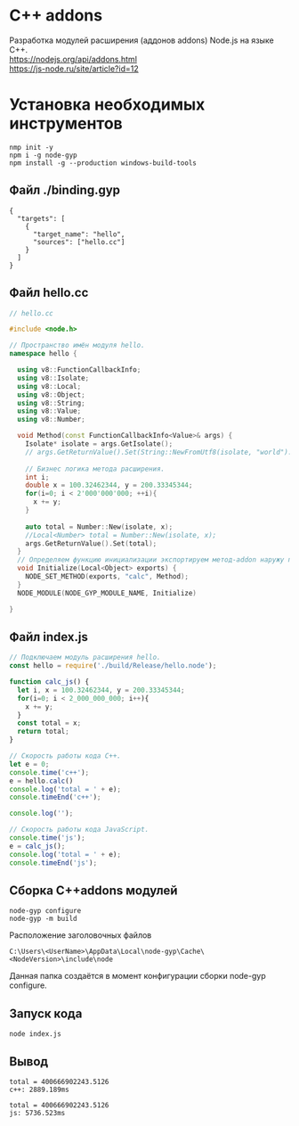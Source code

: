 # C++ addons
Разработка модулей расширения (аддонов addons) Node.js на языке C++.  
https://nodejs.org/api/addons.html  
https://js-node.ru/site/article?id=12  


# Установка необходимых инструментов
```
nmp init -y
npm i -g node-gyp
npm install -g --production windows-build-tools
```
## Файл ./binding.gyp
```
{
  "targets": [
    {
      "target_name": "hello",
      "sources": ["hello.cc"]
    }
  ]
}
```
## Файл hello.cc
```cpp
// hello.cc

#include <node.h>

// Пространство имён модуля hello.
namespace hello {

  using v8::FunctionCallbackInfo;
  using v8::Isolate;
  using v8::Local;
  using v8::Object;
  using v8::String;
  using v8::Value;
  using v8::Number;

  void Method(const FunctionCallbackInfo<Value>& args) {
    Isolate* isolate = args.GetIsolate();
    // args.GetReturnValue().Set(String::NewFromUtf8(isolate, "world").ToLocalChecked());
    
    // Бизнес логика метода расширения.
    int i;
    double x = 100.32462344, y = 200.33345344;
    for(i=0; i < 2'000'000'000; ++i){
      x += y;
    }
    
    auto total = Number::New(isolate, x);
    //Local<Number> total = Number::New(isolate, x);
    args.GetReturnValue().Set(total);
  }
  // Определяем функцию инициализации экспортируем метод-addon наружу под именем calc.
  void Initialize(Local<Object> exports) {
    NODE_SET_METHOD(exports, "calc", Method);
  }
  NODE_MODULE(NODE_GYP_MODULE_NAME, Initialize)

}
```

## Файл index.js
```js
// Подключаем модуль расширения hello.
const hello = require('./build/Release/hello.node');

function calc_js() {
  let i, x = 100.32462344, y = 200.33345344;
  for(i=0; i < 2_000_000_000; i++){
    x += y;
  }
  const total = x;
  return total;
}

// Скорость работы кода C++.
let e = 0;
console.time('c++');
e = hello.calc()
console.log('total = ' + e);
console.timeEnd('c++');

console.log('');

// Скорость работы кода JavaScript.
console.time('js');
e = calc_js();
console.log('total = ' + e);
console.timeEnd('js');
```

## Сборка C++addons модулей
```
node-gyp configure
node-gyp -m build
```
Расположение заголовочных файлов
```
C:\Users\<UserName>\AppData\Local\node-gyp\Cache\<NodeVersion>\include\node
```
Данная папка создаётся в момент конфигурации сборки node-gyp configure.

## Запуск кода
```
node index.js
```

## Вывод
```
total = 400666902243.5126
c++: 2889.189ms

total = 400666902243.5126
js: 5736.523ms
```

